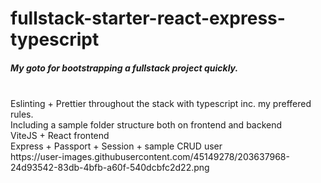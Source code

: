# fullstack-starter-react-express-typescript

<h5>My goto for bootstrapping a fullstack project quickly.</h5> <br/>
Eslinting + Prettier throughout the stack with typescript inc. my preffered rules. <br/>
Including a sample folder structure both on frontend and backend<br/>
ViteJS + React frontend<br/>
Express + Passport + Session + sample CRUD user<br/>
https://user-images.githubusercontent.com/45149278/203637968-24d93542-83db-4bfb-a60f-540dcbfc2d22.png
